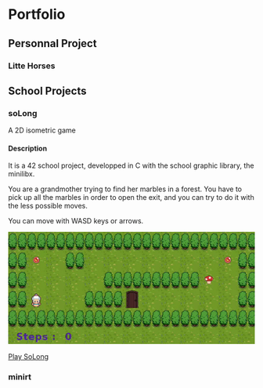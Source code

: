 # Portfolio

## Personnal Project

### Litte Horses

## School Projects

### soLong

A 2D isometric game

#### Description

It is a 42 school project, developped in C with the school graphic library, the minilibx.

You are a grandmother trying to find her marbles in a forest.
You have to pick up all the marbles in order to open the exit, and you can try to do it with the less possible moves.

You can move with WASD keys or arrows.

![SoLong](https://github.com/WickiRiama/wickiriama.github.io/blob/main/assets/img/SoLong.gif)

[Play SoLong](./soLong.html)

### minirt
